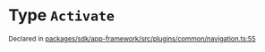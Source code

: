 # Type `Activate`
<sub>Declared in [packages/sdk/app-framework/src/plugins/common/navigation.ts:55](https://github.com/dxos/dxos/blob/5efa14d7c/packages/sdk/app-framework/src/plugins/common/navigation.ts#L55)</sub>






